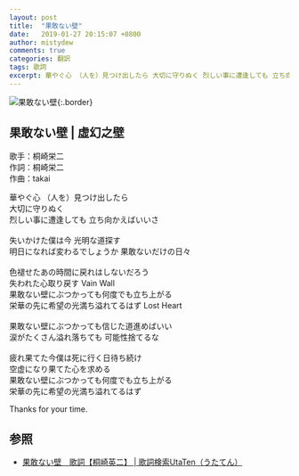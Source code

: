 ```yaml
---
layout: post
title:  "果敢ない壁"
date:   2019-01-27 20:15:07 +0800
author: mistydew
comments: true
categories: 翻訳
tags: 歌詞
excerpt: 華やぐ心 （人を）見つけ出したら 大切に守りぬく 烈しい事に遭逢しても 立ち向かえばいいさ
---
```

![果敢ない壁](https://raw.githubusercontent.com/mistydew/cover/master/misc/果敢ない壁.jpg){:.border}

## 果敢ない壁 | 虛幻之壁

歌手：桐崎栄二<br>
作詞：桐崎栄二<br>
作曲：takai

華やぐ心 （人を）見つけ出したら<br>
大切に守りぬく<br>
烈しい事に遭逢しても 立ち向かえばいいさ<br>
<br>
失いかけた僕は今 光明な道探す<br>
明日になれば変わるでしょうか 果敢ないだけの日々<br>
<br>
色褪せたあの時間に戻れはしないだろう<br>
失われた心取り戻す Vain Wall<br>
果敢ない壁にぶつかっても何度でも立ち上がる<br>
栄華の先に希望の光満ち溢れてるはず Lost Heart<br>
<br>
果敢ない壁にぶつかっても信じた道進めばいい<br>
涙がたくさん溢れ落ちても 可能性捨てるな<br>
<br>
疲れ果てた今僕は死に行く日待ち続け<br>
空虚になり果てた心を求める<br>
果敢ない壁にぶつかっても何度でも立ち上がる<br>
栄華の先に希望の光満ち溢れてるはず

Thanks for your time.

## 参照

* [果敢ない壁　歌詞【桐崎英二】 \| 歌詞検索UtaTen（うたてん）](https://utaten.com/lyric/桐崎英二/果敢ない壁)
